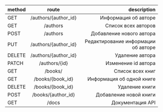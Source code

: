 | method    | route                 | description                           |
|:--------- |:---------------------:| -------------------------------------:|
| GET       | /authors/{author_id}  | Информация об авторе                  |
| GET       | /authors              | Список всех авторов                   |
| POST      | /authors              | Добавление нового автора              |
| PUT       | /authors/{author_id}  | Редактирование информации об авторе   |
| DELETE    | /authors/{author_id}  | Удаление автора                       |
| PATCH     | /authors/{id}         | Изменение id автора                   |
| GET       | /books/               | Список всех книг                      |
| GET       | /books/{book_id}      | Информация об одной книге             |
| DELETE    | /books/{book_id}      | Удаление книги                        | 
| POST      | /books/{author_id}    | Добавление новой книги                |
| GET       | /docs                 | Документация API                      |
